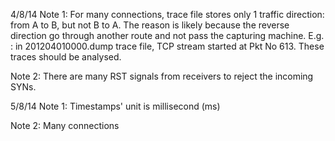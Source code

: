 
4/8/14
Note 1: 
For many connections, trace file stores only 1 traffic direction: from A to B, but not B to A. The reason is likely because the reverse direction go through another route and not pass the capturing machine.
E.g. : in 201204010000.dump trace file, TCP stream started at Pkt No 613.
These traces should be analysed.

Note 2:
There are many RST signals from receivers to reject the incoming SYNs. 

5/8/14
Note 1: Timestamps' unit is millisecond (ms)

Note 2: Many connections 
